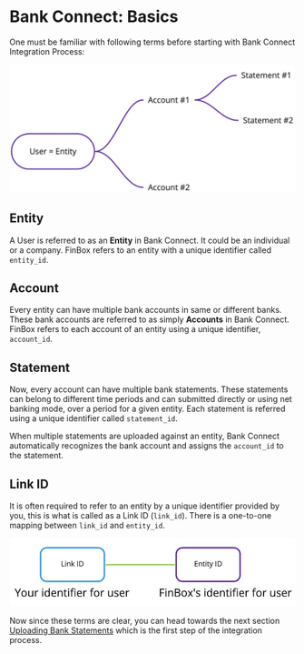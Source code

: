 # Bank Connect: Basics
One must be familiar with following terms before starting with Bank Connect Integration Process:

<img src="/basic_terms.jpg" alt="Basic Terms" />

## Entity
A User is referred to as an **Entity** in Bank Connect. It could be an individual or a company. FinBox refers to an entity with a unique identifier called `entity_id`.

## Account
Every entity can have multiple bank accounts in same or different banks. These bank accounts are referred to as simply **Accounts** in Bank Connect. FinBox refers to each account of an entity using a unique identifier, `account_id`.

## Statement
Now, every account can have multiple bank statements. These statements can belong to different time periods and can submitted directly or using net banking mode, over a period for a given entity. Each statement is referred using a unique identifier called `statement_id`.

When multiple statements are uploaded against an entity, Bank Connect automatically recognizes the bank account and assigns the `account_id` to the statement.

## Link ID
It is often required to refer to an entity by a unique identifier provided by you, this is what is called as a Link ID (`link_id`). There is a one-to-one mapping between `link_id` and `entity_id`.

<img src="/link_id.jpg" alt="Link ID" />

Now since these terms are clear, you can head towards the next section [Uploading Bank Statements](/bank-connect/upload-overview.html) which is the first step of the integration process.